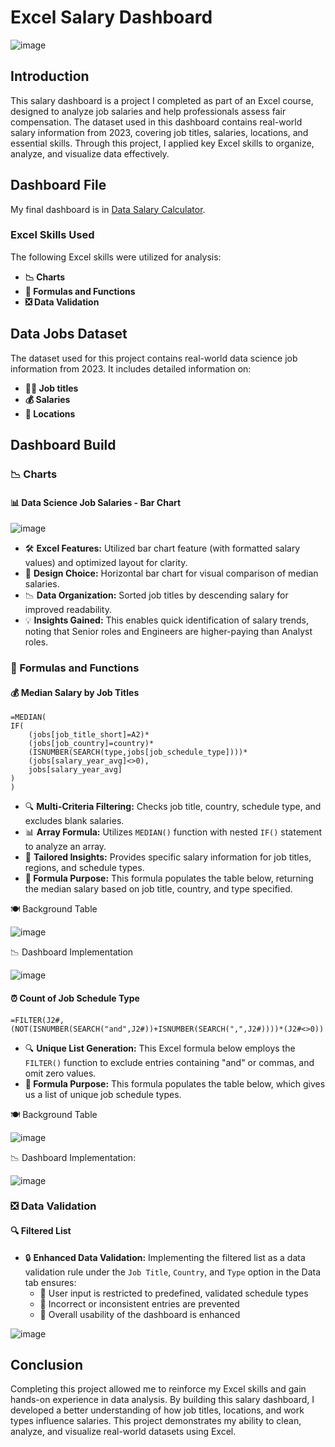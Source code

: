 # Excel Salary Dashboard

![image](https://github.com/user-attachments/assets/6dda92b9-5031-489b-8708-e94da5487eae)

## Introduction

This salary dashboard is a project I completed as part of an Excel course, designed to analyze job salaries and help professionals assess fair compensation.
The dataset used in this dashboard contains real-world salary information from 2023, covering job titles, salaries, locations, and essential skills. 
Through this project, I applied key Excel skills to organize, analyze, and visualize data effectively.

## Dashboard File
My final dashboard is in [Data Salary Calculator](https://github.com/KevinHoyos96/Excel_Project-Data_Analytics/blob/main/Project_1-Dashboard/Data%20Salary%20Calculator.xlsx).

### Excel Skills Used

The following Excel skills were utilized for analysis:

- **📉 Charts**
- **🧮 Formulas and Functions**
- **❎ Data Validation**

## Data Jobs Dataset

The dataset used for this project contains real-world data science job information from 2023. It includes detailed information on:

- **👨‍💼 Job titles**
- **💰 Salaries**
- **📍 Locations**

## Dashboard Build

### 📉 Charts

#### 📊 Data Science Job Salaries - Bar Chart

![image](https://github.com/user-attachments/assets/3adcd776-6871-4137-bcec-2e39c0b3856c)

- 🛠️ **Excel Features:** Utilized bar chart feature (with formatted salary values) and optimized layout for clarity.
- 🎨 **Design Choice:** Horizontal bar chart for visual comparison of median salaries.
- 📉 **Data Organization:** Sorted job titles by descending salary for improved readability.
- 💡 **Insights Gained:** This enables quick identification of salary trends, noting that Senior roles and Engineers are higher-paying than Analyst roles.

### 🧮 Formulas and Functions

#### 💰 Median Salary by Job Titles

```
=MEDIAN(
IF(
    (jobs[job_title_short]=A2)*
    (jobs[job_country]=country)*
    (ISNUMBER(SEARCH(type,jobs[job_schedule_type])))*
    (jobs[salary_year_avg]<>0),
    jobs[salary_year_avg]
)
)
```

- 🔍 **Multi-Criteria Filtering:** Checks job title, country, schedule type, and excludes blank salaries.
- 📊 **Array Formula:** Utilizes `MEDIAN()` function with nested `IF()` statement to analyze an array.
- 🎯 **Tailored Insights:** Provides specific salary information for job titles, regions, and schedule types.
- **🔢 Formula Purpose:** This formula populates the table below, returning the median salary based on job title, country, and type specified.

🍽️ Background Table

![image](https://github.com/user-attachments/assets/cec7f988-e3dd-4636-98b3-ca75615e8e48)

📉 Dashboard Implementation

![image](https://github.com/user-attachments/assets/3980cadc-5297-453b-b606-13c62f9cf1bb)

#### ⏰ Count of Job Schedule Type

```
=FILTER(J2#,(NOT(ISNUMBER(SEARCH("and",J2#))+ISNUMBER(SEARCH(",",J2#))))*(J2#<>0))
```

- 🔍 **Unique List Generation:** This Excel formula below employs the `FILTER()` function to exclude entries containing "and" or commas, and omit zero values.
- **🔢 Formula Purpose:** This formula populates the table below, which gives us a list of unique job schedule types.

🍽️ Background Table

![image](https://github.com/user-attachments/assets/07d0087e-5cc5-47ab-bac7-b8c5e56f672d)

📉 Dashboard Implementation:

![image](https://github.com/user-attachments/assets/cedb9d05-9009-402b-8deb-c08eec2e870c)

### ❎ Data Validation

#### 🔍 Filtered List

- 🔒 **Enhanced Data Validation:** Implementing the filtered list as a data validation rule under the `Job Title`, `Country`, and `Type` option in the Data tab ensures:
    - 🎯 User input is restricted to predefined, validated schedule types
    - 🚫 Incorrect or inconsistent entries are prevented
    - 👥 Overall usability of the dashboard is enhanced

![image](https://github.com/user-attachments/assets/33f7096e-0ee5-4c3e-a18c-a5e7351a43f4)

## Conclusion

Completing this project allowed me to reinforce my Excel skills and gain hands-on experience in data analysis. By building this salary dashboard, I developed a better understanding of how job titles, locations, and work types influence salaries.
This project demonstrates my ability to clean, analyze, and visualize real-world datasets using Excel.









